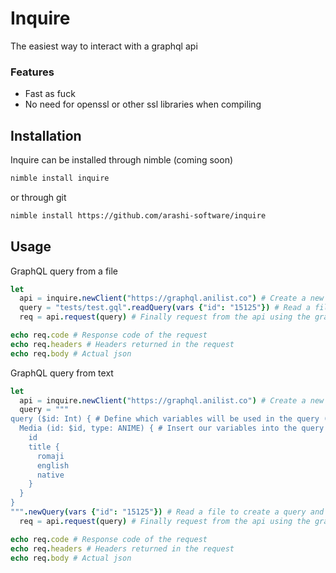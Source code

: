 # Inquire
The easiest way to interact with a graphql api

### Features
 - Fast as fuck
 - No need for openssl or other ssl libraries when compiling
## Installation

Inquire can be installed through nimble (coming soon)

```sh
nimble install inquire
```

or through git

```sh
nimble install https://github.com/arashi-software/inquire
```

## Usage

GraphQL query from a file

```nim
let 
  api = inquire.newClient("https://graphql.anilist.co") # Create a new inquire client; Pass in the api endpoint
  query = "tests/test.gql".readQuery(vars {"id": "15125"}) # Read a file to create a query and pass in variables using the vars function
  req = api.request(query) # Finally request from the api using the graphql query we just created

echo req.code # Response code of the request
echo req.headers # Headers returned in the request
echo req.body # Actual json
```

GraphQL query from text

```nim
let 
  api = inquire.newClient("https://graphql.anilist.co") # Create a new inquire client; Pass in the api endpoint
  query = """
query ($id: Int) { # Define which variables will be used in the query (id)
  Media (id: $id, type: ANIME) { # Insert our variables into the query arguments (id) (type: ANIME is hard-coded in the query)
    id
    title {
      romaji
      english
      native
    }
  }
}
""".newQuery(vars {"id": "15125"}) # Read a file to create a query and pass in variables using the vars function
  req = api.request(query) # Finally request from the api using the graphql query we just created

echo req.code # Response code of the request
echo req.headers # Headers returned in the request
echo req.body # Actual json
```